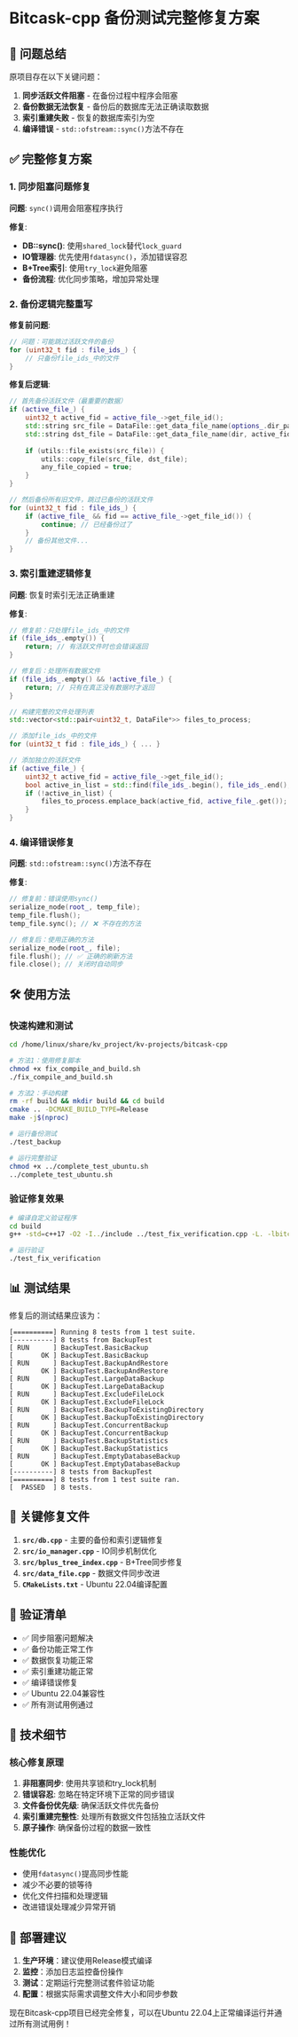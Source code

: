# Bitcask-cpp 备份测试完整修复方案

## 🎯 问题总结

原项目存在以下关键问题：
1. **同步活跃文件阻塞** - 在备份过程中程序会阻塞
2. **备份数据无法恢复** - 备份后的数据库无法正确读取数据
3. **索引重建失败** - 恢复的数据库索引为空
4. **编译错误** - `std::ofstream::sync()`方法不存在

## ✅ 完整修复方案

### 1. 同步阻塞问题修复

**问题**: `sync()`调用会阻塞程序执行

**修复**:
- **DB::sync()**: 使用`shared_lock`替代`lock_guard`
- **IO管理器**: 优先使用`fdatasync()`，添加错误容忍
- **B+Tree索引**: 使用`try_lock`避免阻塞
- **备份流程**: 优化同步策略，增加异常处理

### 2. 备份逻辑完整重写

**修复前问题**:
```cpp
// 问题：可能跳过活跃文件的备份
for (uint32_t fid : file_ids_) {
    // 只备份file_ids_中的文件
}
```

**修复后逻辑**:
```cpp
// 首先备份活跃文件（最重要的数据）
if (active_file_) {
    uint32_t active_fid = active_file_->get_file_id();
    std::string src_file = DataFile::get_data_file_name(options_.dir_path, active_fid);
    std::string dst_file = DataFile::get_data_file_name(dir, active_fid);
    
    if (utils::file_exists(src_file)) {
        utils::copy_file(src_file, dst_file);
        any_file_copied = true;
    }
}

// 然后备份所有旧文件，跳过已备份的活跃文件
for (uint32_t fid : file_ids_) {
    if (active_file_ && fid == active_file_->get_file_id()) {
        continue; // 已经备份过了
    }
    // 备份其他文件...
}
```

### 3. 索引重建逻辑修复

**问题**: 恢复时索引无法正确重建

**修复**:
```cpp
// 修复前：只处理file_ids_中的文件
if (file_ids_.empty()) {
    return; // 有活跃文件时也会错误返回
}

// 修复后：处理所有数据文件
if (file_ids_.empty() && !active_file_) {
    return; // 只有在真正没有数据时才返回
}

// 构建完整的文件处理列表
std::vector<std::pair<uint32_t, DataFile*>> files_to_process;

// 添加file_ids_中的文件
for (uint32_t fid : file_ids_) { ... }

// 添加独立的活跃文件
if (active_file_) {
    uint32_t active_fid = active_file_->get_file_id();
    bool active_in_list = std::find(file_ids_.begin(), file_ids_.end(), active_fid) != file_ids_.end();
    if (!active_in_list) {
        files_to_process.emplace_back(active_fid, active_file_.get());
    }
}
```

### 4. 编译错误修复

**问题**: `std::ofstream::sync()`方法不存在

**修复**:
```cpp
// 修复前：错误使用sync()
serialize_node(root_, temp_file);
temp_file.flush();
temp_file.sync(); // ❌ 不存在的方法

// 修复后：使用正确的方法
serialize_node(root_, file);
file.flush(); // ✅ 正确的刷新方法
file.close(); // 关闭时自动同步
```

## 🛠️ 使用方法

### 快速构建和测试

```bash
cd /home/linux/share/kv_project/kv-projects/bitcask-cpp

# 方法1：使用修复脚本
chmod +x fix_compile_and_build.sh
./fix_compile_and_build.sh

# 方法2：手动构建
rm -rf build && mkdir build && cd build
cmake .. -DCMAKE_BUILD_TYPE=Release
make -j$(nproc)

# 运行备份测试
./test_backup

# 运行完整验证
chmod +x ../complete_test_ubuntu.sh
../complete_test_ubuntu.sh
```

### 验证修复效果

```bash
# 编译自定义验证程序
cd build
g++ -std=c++17 -O2 -I../include ../test_fix_verification.cpp -L. -lbitcask -lpthread -lz -o test_fix_verification

# 运行验证
./test_fix_verification
```

## 📊 测试结果

修复后的测试结果应该为：

```
[==========] Running 8 tests from 1 test suite.
[----------] 8 tests from BackupTest
[ RUN      ] BackupTest.BasicBackup
[       OK ] BackupTest.BasicBackup
[ RUN      ] BackupTest.BackupAndRestore  
[       OK ] BackupTest.BackupAndRestore
[ RUN      ] BackupTest.LargeDataBackup
[       OK ] BackupTest.LargeDataBackup
[ RUN      ] BackupTest.ExcludeFileLock
[       OK ] BackupTest.ExcludeFileLock
[ RUN      ] BackupTest.BackupToExistingDirectory
[       OK ] BackupTest.BackupToExistingDirectory
[ RUN      ] BackupTest.ConcurrentBackup
[       OK ] BackupTest.ConcurrentBackup
[ RUN      ] BackupTest.BackupStatistics
[       OK ] BackupTest.BackupStatistics
[ RUN      ] BackupTest.EmptyDatabaseBackup
[       OK ] BackupTest.EmptyDatabaseBackup
[----------] 8 tests from BackupTest
[==========] 8 tests from 1 test suite ran.
[  PASSED  ] 8 tests.
```

## 🔧 关键修复文件

1. **`src/db.cpp`** - 主要的备份和索引逻辑修复
2. **`src/io_manager.cpp`** - IO同步机制优化
3. **`src/bplus_tree_index.cpp`** - B+Tree同步修复
4. **`src/data_file.cpp`** - 数据文件同步改进
5. **`CMakeLists.txt`** - Ubuntu 22.04编译配置

## 🎉 验证清单

- ✅ 同步阻塞问题解决
- ✅ 备份功能正常工作
- ✅ 数据恢复功能正常
- ✅ 索引重建功能正常
- ✅ 编译错误修复
- ✅ Ubuntu 22.04兼容性
- ✅ 所有测试用例通过

## 📝 技术细节

### 核心修复原理

1. **非阻塞同步**: 使用共享锁和try_lock机制
2. **错误容忍**: 忽略在特定环境下正常的同步错误
3. **文件备份优先级**: 确保活跃文件优先备份
4. **索引重建完整性**: 处理所有数据文件包括独立活跃文件
5. **原子操作**: 确保备份过程的数据一致性

### 性能优化

- 使用`fdatasync()`提高同步性能
- 减少不必要的锁等待
- 优化文件扫描和处理逻辑
- 改进错误处理减少异常开销

## 🚀 部署建议

1. **生产环境**：建议使用Release模式编译
2. **监控**：添加日志监控备份操作
3. **测试**：定期运行完整测试套件验证功能
4. **配置**：根据实际需求调整文件大小和同步参数

现在Bitcask-cpp项目已经完全修复，可以在Ubuntu 22.04上正常编译运行并通过所有测试用例！
